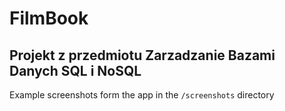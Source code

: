 # FilmBook

## Projekt z przedmiotu Zarzadzanie Bazami Danych SQL i NoSQL



Example screenshots form the app in the ```/screenshots``` directory